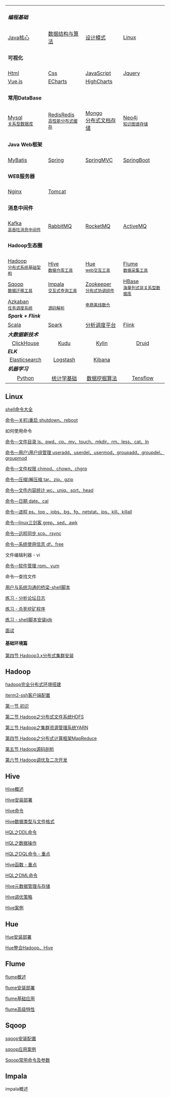 <table>
  <tr>
    <td colspan=4><h4><i>编程基础</i></h4></td>
  </tr>
  <tr>
    <td><a href="#Java核心">Java核心</a></td>
    <td><a href="#数据结构与算法">数据结构与算法</a></td>
    <td><a href="#设计模式">设计模式</a></td>
    <td><a href="#linux">Linux</a></td>
  </tr>
  <tr>
    <td colspan=4><h4>可视化</h4></td>
  </tr>
  <tr>
    <td><a href="#HTML">Html</a></td>
    <td><a href="#HTML">Css</a></td>
    <td><a href="#HTML">JavaScript</a></td>
    <td><a href="#Jquery">Jquery</a></td>
  </tr>
  <tr>
    <td><a href="#Vue.js">Vue.js</a></td>
    <td><a href="#">ECharts</a></td>
    <td><a href="#">HighCharts</a></td>
    <td></td>
  </tr>
  <tr>
    <td colspan=4><h4>常用DataBase</h4></td>
  </tr>
  <tr>
    <td><a href="#Mysql">Mysql<br><small>关系型数据库</small></a></td>
    <td><a href="#Redis">RedisRedis<br><small>高性能分布式缓存</small></a></td>
    <td><a href="#Mongo">Mongo<br>分布式文档存储</a></td>
    <td><a href="#Neo4j">Neo4j<br><font size=2>知识图谱存储</font></a></td>
  </tr>
 	<tr>
    <td colspan=4><h4>Java Web框架</h4></td>
  </tr>
 	<tr>
    <td><a href="#MyBatis">MyBatis</a></td>
    <td><a href="#Spring">Spring</a></td>
    <td><a href="#SpringMVC">SpringMVC</a></td>
    <td><a href="#SpringBoot">SpringBoot</a></td>
  </tr>
  <tr>
    <td colspan=4><h4>WEB服务器</h4></td>
  </tr>
  <tr>
    <td><a href="#Nginx">Nginx</a></td>
    <td><a href="#Tomcat">Tomcat</a></td>
    <td></td>
    <td></td>
  </tr>
  <tr>
    <td colspan=4><h4>消息中间件</h4></td>
  </tr>
  <tr>
    <td><a href="#Kafka">Kafka<br><font size=2>高吞吐消息中间件</font></a></a></td>
    <td><a href="#RabbitMQ">RabbitMQ<br></a></td>
    <td><a href="#RocketMQ">RocketMQ<br></a></td>
    <td><a href="#ActiveMQ">ActiveMQ<br></a></td>
  </tr>  <tr>
    <td colspan=4><h4>Hadoop生态圈</h4></td>
  </tr>
  <tr>
    <td><a href="">Hadoop<br><font size=2>分布式系统基础架构</font></a></td>
		<td><a href="">Hive<br><font size=2>数据仓库工具</font></a></td>
		<td><a href="">Hue<br><font size=2>web交互工具</font></a></td>
		<td><a href="">Flume<br><font size=2>数据采集工具</font></a></td>
  </tr>
  <tr>
    <td><a href="#Sqoop">Sqoop<br><font size=2>数据迁移工具</font></a></td>
    <td><a href="#Impala">Impala<br><font size=2>交互式查询工具</font></a></td>
    <td><a href="#HBase">Zookeeper<br><font size=2>分布式协调组件</font></a></td>
    <td><a href="#Zookeeper">HBase<br><font size=2>海量列式非关系型数据库</font></a></td>
  </tr>
  <tr>
    <td><a href="#Azkaban">Azkaban<br><font size=2>任务调度系统</font></a></td>
    <td><a href=""><br><font size=2>源码解析</font></a></td>
    <td><a href="#电商离线数仓"><font size=2>电商离线数仓</font></a></td>
    <td></td>
  </tr>
  <tr>
    <td colspan=4><b><i>Spark + Flink</i></b></td>
  </tr>
  <tr>
    <td><a href="#Scala">Scala</a></td>
    <td><a href="#Spark">Spark</a></td>
    <td><a href="#分析调度平台">分析调度平台</a></td>
    <td><a href="#Flink">Flink</a></td>
  </tr>
  <tr>
    <td colspan=4><b><i>大数据新技术</i></b></td>
  </tr>
  <tr align="center">
    <td><a href="#ClickHouse">ClickHouse</a></td>
    <td><a href="#Kudu">Kudu</a></td>
    <td><a href="#Kylin">Kylin</a></td>
    <td><a href="#Druid">Druid</a></td>
  </tr>
  <tr>
    <td colspan=4><b><i>ELK</i></b></td>
  </tr>
  <tr align="center">
    <td><a href="#Elasticsearch">Elasticsearch</a></td>
    <td><a href="#Logstash">Logstash</a></td>
    <td><a href="#Kibana">Kibana</a></td>
    <td></td>
  </tr>
  <tr>
    <td colspan=4><b><i>机器学习</i></b></td>
  </tr>
  <tr align="center">
    <td><a href="#Python">Python</a></td>
    <td><a href="#统计学基础">统计学基础</a></td>
    <td><a href="#数据挖掘算法">数据挖掘算法</a></td>
    <td><a href="#Tensflow">Tensflow</a></td>
  </tr>
</table>

## Linux

[shell命令大全](./linux/shell命令大全.md)

[命令—关机\重启 shutdown、reboot](./linux/命令-关机重启.md)

如何使用命令

[命令—文件目录 ls、pwd、cp、mv、touch、mkdir、rm、less、cat、ln](./linux/命令-文件目录.md)

[命令—用户\用户组管理 useradd、userdel、usermod、groupadd、groupdel、groupmod](./linux/命令-用户用户组管理.md)

[命令—文件权限 chmod、chown、chgrp](./linux/命令-文件权限命令.md)

[命令—压缩\解压缩 tar、zip、gzip](./linux/命令-压缩解压缩.md)

[命令—文件内容统计 wc、uniq、sort、head](./linux/命令-文件内容统计.md)

[命令—日期 date、cal](./linux/命令-日期.md)

[命令—进程 ps、top 、jobs、bg、fg、netstat、jps、kill、killall](./linux/命令-进程.md)

[命令—linux三剑客 grep、sed、awk](./linux/命令-linux三剑客.md)

[命令—远程同步 scp、rsync](./linux/命令-远程复制.md)

[命令—系统使用信息 df、free](./linux/命令-系统使用信息.md)

文件编辑利器 - vi

[命令—软件管理 rpm、yum](./linux/命令-软件管理.md)

命令—查找文件

[用户与系统沟通的桥梁-shell脚本](./linux/shell脚本.md)

[练习 - 分析论坛日志](./linux/练习-分析论坛日志.md)

[练习 - 杀死挖矿程序](./linux/练习-杀死挖矿程序.md)

[练习 - shell脚本安装jdk](linux/练习-shell脚本安装jdk.md)

[面试](./linux/面试.md)

#### 基础环境篇

[第四节 Hadoop3.x分布式集群安装](./hadoop/hadoop3分布式集群环境.md)

## Hadoop

[hadoop完全分布式环境搭建](./hadoop/hadoop2分布式集群环境.md)

[iterm2-ssh客户端配置](./hadoop/iterm2配置.md)

[第一节 初识](./hadoop/初识.md)

[第二节 Hadoop之分布式文件系统HDFS](./hadoop/hadoop-hdfs.md)

[第三节 Hadoop之集群资源管理系统YARN](./hadoop/hadoop-yarn.md)

[第四节 Hadoop之分布式计算框架MapReduce](./hadoop/hadoop-mapreduce.md)

[第五节 Hadoop源码剖析](./hadoop/hadoop源码剖析.md)

[第六节 Hadoop调优及二次开发](./hadoop/hadoop调优及二次开发.md)

## Hive

[Hive概述](./hive/hive概述.md)

[Hive安装部署](./hive/hive安装部署.md)

[Hive命令](./hive/hive命令.md)

[Hive数据类型与文件格式](./hive/hive数据类型与文件格式.md)

[HQL之DDL命令](./hive/hql之ddl命令.md)

[HQL之数据操作](./hive/hql之数据操作.md)

[HQL之DQL命令 - 重点](./hive/hql之dql命令.md)

[Hive函数 - 重点](./hive/hive函数.md)

[HQL之DML命令](./hive/hql之dml命令.md)

[Hive元数据管理与存储](./hive/hive元数据管理与存储.md)

[Hive调优策略](./hive/hive调优策略.md)

[Hive案例](./hive/hive案例.md)

## Hue

[Hue安装部署](./hue/hue安装部署.md)

[Hue整合Hadoop、Hive](./hue/hue整合hadoop与hive.md)

## Flume

[flume概述](./flume/flume概述.md)

[flume安装部署](./flume/flume安装部署.md)

[flume基础应用](./flume/flume基础应用.md)

[flume高级特性](./flume/flume高级特性.md)

## Sqoop

[sqoop安装配置](./sqoop/sqoop安装配置.md)

[sqoop应用案例](./sqoop/sqoop应用案例.md)

[Sqoop常用命令及参数](./sqoop/sqoop常用命令及参数.md)

## Impala

impala概述